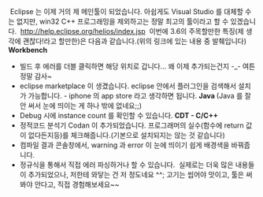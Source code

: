  Eclipse 는 이제 거의 제 메인툴이 되었습니다. 아쉽게도 Visual Studio 를 대체할 수는 없지만, win32 C++ 프로그래밍을 제외하고는 정말 최고의 툴이라고 할 수 있겠습니다.
 <http://help.eclipse.org/helios/index.jsp>
 이번에 3.6의 주목할만한 특징(제 생각에 괜찮다!라고 할만한)은 다음과 같습니다.(위의 링크에 있는 내용 중 발췌입니다)
<span style="font-weight: bold;">Workbench</span>
- 빌드 후 에러를 더블 클릭하면 해당 위치로 갑니다... 왜 이제 추가되는건지 -\_- 여튼 정말 감사~
- eclipse marketplace 이 생겼습니다. eclipse 안에서 플러그인을 검색해서 설치가 가능합니다. - iphone 의 app store 라고 생각하면 됩니다.
<span style="font-weight: bold;">Java </span>(Java 를 잘 안 써서 눈에 띄이는 게 하나 밖에 없네요;;)
- Debug 시에 instance count 를 확인할 수 있습니다.
<span style="font-weight: bold;">CDT - C/C++</span>
- 정적코드 분석기 Codan 이 추가되었습니다. 프로그래머의 실수(함수에 return 값이 없다든지등)를 체크해줍니다.(기본으로 설치되지는 않는 것 같습니다)
- 컴파일 결과 콘솔창에서, warning 과 error 이 눈에 띄이기 쉽게 배경색을 바꿔줍니다.
- 정규식을 통해서 직접 에러 파싱하거나 할 수 있습니다.
 실제로는 더욱 많은 내용들이 추가되었으나, 저한테 와닿는 건 저 정도네요 ^^; 고기는 씹어야 맛이고, 툴은 써봐야 안다고, 직접 경험해보세요~~

